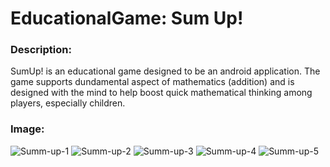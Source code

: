 # EducationalGame: Sum Up!

### Description:
SumUp! is an educational game designed to be an android application. The game supports dundamental aspect of mathematics (addition) and is designed with the mind to help boost quick mathematical thinking among players, especially children. 

### Image:
![Summ-up-1](https://github.com/wnyao/cp3406_mobile_computing/blob/master/SampleImages(README)/sum-up-1.png)
![Summ-up-2](https://github.com/wnyao/cp3406_mobile_computing/blob/master/SampleImages(README)/sum-up-2.png)
![Summ-up-3](https://github.com/wnyao/cp3406_mobile_computing/blob/master/SampleImages(README)/sum-up-3.png)
![Summ-up-4](https://github.com/wnyao/cp3406_mobile_computing/blob/master/SampleImages(README)/sum-up-4.png)
![Summ-up-5](https://github.com/wnyao/cp3406_mobile_computing/blob/master/SampleImages(README)/sum-up-5.png)


